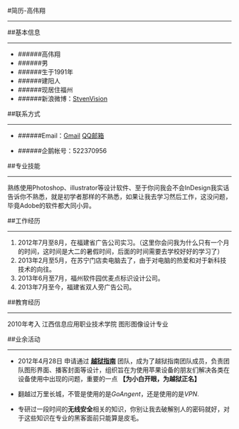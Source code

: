 #简历-高伟翔

****
##基本信息
****
- ######高伟翔
- ######男
- ######生于1991年
- ######建阳人
- ######现居住福州
- ######新浪微博：[StvenVision](http://weibo.com/522370956/home?wvr=5&topnav=1&mod=logo)

##联系方式
****

- ######Email：[Gmail](stvencancer@gmail.con)	[QQ邮箱](522370956@qq.com)

- ######企鹅帐号：522370956

##专业技能
****
熟练使用Photoshop、illustrator等设计软件、至于你问我会不会InDesign我实话告诉你不熟悉，就是初学者那样的不熟悉，如果让我去学习然后工作，这没问题，毕竟Adobe的软件都大同小异。

##工作经历
****
1. 2012年7月至8月，在福建省广告公司实习。（这里你会问我为什么只有一个月的时间，这时间是大二的暑假时间，后面的时间需要去学校好好的学习了）
2. 2013年2月至5月，在苏宁门店卖电脑去了，由于对电脑的热爱和对于新科技技术的向往。
3. 2013年6月至7月，福州软件园优麦点标识设计公司。
4. 2013年7月至今，福建省双人旁广告公司。

##教育经历
****
2010年考入 江西信息应用职业技术学院 图形图像设计专业

##业余活动
****
- 2012年4月28日 申请通过 [**越狱指南**](http://www.jbguide.me/) 团队，成为了越狱指南团队成员，负责团队图形界面、播客封面等设计，组织旨在为使用苹果设备的朋友们解决各类在设备使用中出现的问题，重要的一点 **【为小白开眼，为越狱正名】** 

- 翻越过万里长城，不管是使用的是*GoAngent*，还是使用的是*VPN*.

- 专研过一段时间的**无线安全**相关的知识，你别让我去破解别人的密码就好，对于这些知识在专业的黑客面前只能算是皮毛。
